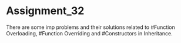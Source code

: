 # Assignment_32
There are some imp problems and their solutions related to #Function Overloading, #Function Overriding and #Constructors in Inheritance.
